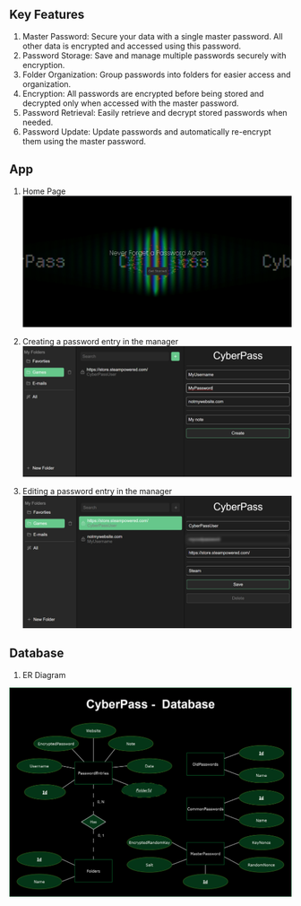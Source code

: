 
## Key Features

1. Master Password: Secure your data with a single master password. All other data is encrypted and accessed using this password.
2. Password Storage: Save and manage multiple passwords securely with encryption.
3. Folder Organization: Group passwords into folders for easier access and organization.
4. Encryption: All passwords are encrypted before being stored and decrypted only when accessed with the master password.
5. Password Retrieval: Easily retrieve and decrypt stored passwords when needed.
6. Password Update: Update passwords and automatically re-encrypt them using the master password.

## App

1. Home Page
![](https://github.com/Serters/CyberPass/blob/main/readme/Home%20Page.png)

2. Creating a password entry in the manager
![](https://github.com/Serters/CyberPass/blob/main/readme/New%20Password.png)

2. Editing a password entry in the manager
![](https://github.com/Serters/CyberPass/blob/main/readme/Edit%20Password.png)

## Database

1. ER Diagram

<picture>
 <source media="(prefers-color-scheme: dark)" srcset="https://github.com/Serters/CyberPass/blob/main/readme/100D.png">
 <source media="(prefers-color-scheme: light)" srcset="https://github.com/Serters/CyberPass/blob/main/readme/100L.png">
 <img alt="VTSFit" src="https://github.com/Serters/CyberPass/blob/main/readme/100D.png">
</picture>
